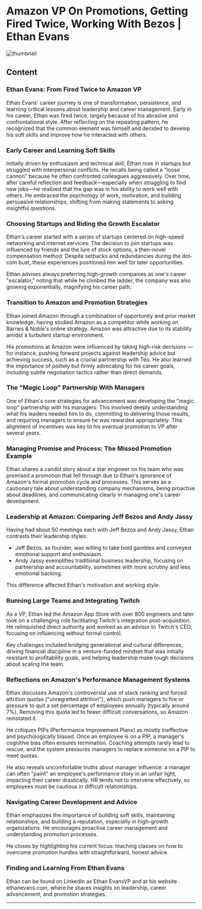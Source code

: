 # Amazon VP On Promotions, Getting Fired Twice, Working With Bezos | Ethan Evans
![thumbnail](https://i.ytimg.com/vi/40-ENZmqcz0/maxresdefault.jpg)

<!--- My thoughts -->

## Content

### Ethan Evans: From Fired Twice to Amazon VP

Ethan Evans' career journey is one of transformation, persistence, and learning critical lessons about leadership and career management. Early in his career, Ethan was fired twice, largely because of his abrasive and confrontational style. After reflecting on the repeating pattern, he recognized that the common element was himself and decided to develop his soft skills and improve how he interacted with others.

### Early Career and Learning Soft Skills

Initially driven by enthusiasm and technical skill, Ethan rose in startups but struggled with interpersonal conflicts. He recalls being called a "loose cannon" because he often confronted colleagues aggressively. Over time, after careful reflection and feedback—especially when struggling to find new jobs—he realized that the gap was in his ability to work well with others. He embraced the psychology of work, motivation, and building persuasive relationships, shifting from making statements to asking insightful questions.

### Choosing Startups and Riding the Growth Escalator

Ethan's career started with a series of startups centered on high-speed networking and internet services. The decision to join startups was influenced by friends and the lure of stock options, a then-novel compensation method. Despite setbacks and redundancies during the dot-com bust, these experiences positioned him well for later opportunities.

Ethan advises always preferring high-growth companies as one's career "escalator," noting that while he climbed the ladder, the company was also growing exponentially, magnifying his career path.

### Transition to Amazon and Promotion Strategies

Ethan joined Amazon through a combination of opportunity and prior market knowledge, having studied Amazon as a competitor while working on Barnes & Noble's online strategy. Amazon was attractive due to its stability amidst a turbulent startup environment.

His promotions at Amazon were influenced by taking high-risk decisions — for instance, pushing forward projects against leadership advice but achieving success, such as a crucial partnership with Teo. He also learned the importance of politely but firmly advocating for his career goals, including subtle negotiation tactics rather than direct demands.

### The "Magic Loop" Partnership With Managers

One of Ethan's core strategies for advancement was developing the "magic loop" partnership with his managers. This involved deeply understanding what his leaders needed him to do, committing to delivering those results, and requiring managers to ensure he was rewarded appropriately. This alignment of incentives was key to his eventual promotion to VP after several years.

### Managing Promise and Process: The Missed Promotion Example

Ethan shares a candid story about a star engineer on his team who was promised a promotion that fell through due to Ethan's ignorance of Amazon's formal promotion cycle and processes. This serves as a cautionary tale about understanding company mechanisms, being proactive about deadlines, and communicating clearly in managing one's career development.

### Leadership at Amazon: Comparing Jeff Bezos and Andy Jassy

Having had about 50 meetings each with Jeff Bezos and Andy Jassy, Ethan contrasts their leadership styles:

- Jeff Bezos, as founder, was willing to take bold gambles and conveyed emotional support and enthusiasm.
- Andy Jassy exemplifies traditional business leadership, focusing on partnership and accountability, sometimes with more scrutiny and less emotional backing.

This difference affected Ethan's motivation and working style.

### Running Large Teams and Integrating Twitch

As a VP, Ethan led the Amazon App Store with over 800 engineers and later took on a challenging role facilitating Twitch's integration post-acquisition. He relinquished direct authority and worked as an advisor to Twitch's CEO, focusing on influencing without formal control.

Key challenges included bridging generational and cultural differences, driving financial discipline in a venture-funded mindset that was initially resistant to profitability goals, and helping leadership make tough decisions about scaling the team.

### Reflections on Amazon's Performance Management Systems

Ethan discusses Amazon's controversial use of stack ranking and forced attrition quotas ("unregretted attrition"), which push managers to fire or pressure to quit a set percentage of employees annually (typically around 7%). Removing this quota led to fewer difficult conversations, so Amazon reinstated it.

He critiques PIPs (Performance Improvement Plans) as mostly ineffective and psychologically biased. Once an employee is on a PIP, a manager's cognitive bias often ensures termination. Coaching attempts rarely lead to rescue, and the system pressures managers to replace someone on a PIP to meet quotas.

He also reveals uncomfortable truths about manager influence: a manager can often "paint" an employee's performance story in an unfair light, impacting their career drastically. HR tends not to intervene effectively, so employees must be cautious in difficult relationships.

### Navigating Career Development and Advice

Ethan emphasizes the importance of building soft skills, maintaining relationships, and building a reputation, especially in high-growth organizations. He encourages proactive career management and understanding promotion processes.

He closes by highlighting his current focus: teaching classes on how to overcome promotion hurdles with straightforward, honest advice.

### Finding and Learning From Ethan Evans

Ethan can be found on LinkedIn as Ethan EvansVP and at his website ethanevans.com, where he shares insights on leadership, career advancement, and promotion strategies.

---
